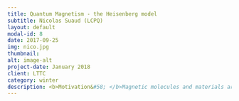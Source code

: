 ```yaml
---
title: Quantum Magnetism - the Heisenberg model
subtitle: Nicolas Suaud (LCPQ)
layout: default
modal-id: 8
date: 2017-09-25
img: nico.jpg
thumbnail:
alt: image-alt
project-date: January 2018
client: LTTC
category: winter
description: <b>Motivation&#58; </b>Magnetic molecules and materials are of the highest interest in many fields of physics and have important applications (information storage, spintronics). The modelization of these systems, that is still challenging in many cases, is compulsory for the understanding of their properties and eventually their tuning. Such approach (modelization) is general in theoretical chemistry and physic. <Br> <b>Goal of the tutorial&#58; </b>Programmation of the code that generates all the determinants, calculates the eigenvectors and eigenvalues, and identifies the spin multiplicity of each state. Programmation of the thermal population of the states and modelization of the magnetic curve. Application to some magnetic systems&#58; half-filled and eventually hole-doped.<Br> <b> What are we going to learn&#58;</b><Br> * Understanding the way to implement the resolution of a physical problem.<Br> * Knowledge about magnetic systems.
---
```

